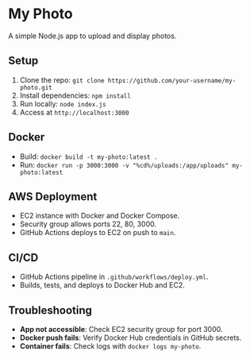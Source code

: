 # My Photo

A simple Node.js app to upload and display photos.

## Setup
1. Clone the repo: `git clone https://github.com/your-username/my-photo.git`
2. Install dependencies: `npm install`
3. Run locally: `node index.js`
4. Access at `http://localhost:3000`

## Docker
- Build: `docker build -t my-photo:latest .`
- Run: `docker run -p 3000:3000 -v "%cd%/uploads:/app/uploads" my-photo:latest`

## AWS Deployment
- EC2 instance with Docker and Docker Compose.
- Security group allows ports 22, 80, 3000.
- GitHub Actions deploys to EC2 on push to `main`.

## CI/CD
- GitHub Actions pipeline in `.github/workflows/deploy.yml`.
- Builds, tests, and deploys to Docker Hub and EC2.

## Troubleshooting
- **App not accessible**: Check EC2 security group for port 3000.
- **Docker push fails**: Verify Docker Hub credentials in GitHub secrets.
- **Container fails**: Check logs with `docker logs my-photo`.
